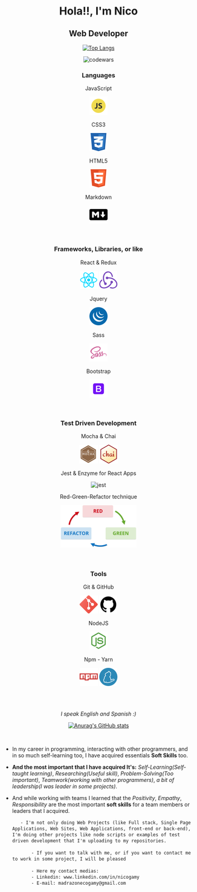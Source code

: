 <div align="center">

# **Hola!!, I'm Nico**
## **Web Developer**

[![Top Langs](https://github-readme-stats.vercel.app/api/top-langs/?username=necogamy&layout=compact&langs_count=10&theme=tokyonight)](https://github.com/anuraghazra/github-readme-stats)
  
![codewars](https://www.codewars.com/users/nicogamy/badges/large)

</div>

<div align="center">
<article>

### **Languages**
<p>JavaScript</p>

![javascript](./assets/js.png)

<p>CSS3</p>

![css](./assets/css3.png)


<p>HTML5</p>

![html](./assets/html.png)

<p>Markdown</p>

![markdown](./assets/markdown.png)

</article>
<br>
<article>

### **Frameworks, Libraries, or like**
<p>React & Redux</p>

![react](./assets/react.png) 
![redux](./assets/redux.png)

<p>Jquery</p>

![jquery](./assets/jquery.png)

<p>Sass</p>

![sass](./assets/sass.png)

<p>Bootstrap</p>

![bootstrap](./assets/bootstrap.png)

</article>
<br>
<article>

### **Test Driven Development**
<p>Mocha & Chai</p>
<img width="50px" src="./assets/mocha.svg" alt="mocha">
<img width="50px" src="./assets/chai.png" alt="chai">

<p>Jest & Enzyme for React Apps</p>

![jest](./assets/jest.ico)

<p>Red-Green-Refactor technique</p>
<img width=200 src="./assets/red-green-refactor.png" alt="rgr">

</article>
<br><br>
<article>

### **Tools**
<p>Git & GitHub</p>

![git](./assets/git.png)
![github](./assets/github.png)

<p>NodeJS</p>

![node](./assets/node.png)

<p>Npm - Yarn</p>

![npm](./assets/npm.png)
![yarn](./assets/yarn.png)

</article>
</div>

<!-- - **Web Development:** JavaScript(AJAX - API's), Jquery, React & Redux, CSS3, Sass, Bootstrap, HTML5, Markdown.
- **Test Driven Development**: Mocha, Chai, Assert Libraries, Jest, Enzyme (The last two for testing React Apps), and with RGR (Red-Green-Refactor) principle in mind.
- **What I use to work:** Git, GitHub, NodeJS, Npm, Yarn.
- **Other tools:** Google DevTools, Visual Studio Code, Bash Unix Shell & Windows PowerShell.
- **Web Design:** Figma for a Prototype or Wireframe of a project, or Designs.
- *I love Linux but I use Windows for work* -->

<br>
<br>

<div align="center">

*I speak English and Spanish :)*

[![Anurag's GitHub stats](https://github-readme-stats.vercel.app/api?username=necogamy&show_icons=true&theme=tokyonight)](https://github.com/anuraghazra/github-readme-stats)

</div>

<br>

<section>

- In my career in programming, interacting with other programmers, and in so much self-learning too, I have acquired essentials **Soft Skills** too.
- **And the most important that I have acquired It's:** *Self-Learning(Self-taught learning)*, *Researching(Useful skill)*, *Problem-Solving(Too important)*, *Teamwork(working with other programmers)*, *a bit of leadership(I was leader in some projects)*.
- And while working with teams I learned that the *Positivity*, *Empathy*, *Responsibility* are the most important **soft skills** for a team members or leaders that I acquired.
                                              
                                              
         - I'm not only doing Web Projects (like Full stack, Single Page Applications, Web Sites, Web Applications, front-end or back-end), I'm doing other projects like node scripts or examples of test driven development that I'm uploading to my repositories.
             
             - If you want to talk with me, or if you want to contact me to work in some project, I will be pleased
             
             - Here my contact medias: 
             - Linkedin: www.linkedin.com/in/nicogamy
             - E-mail: madrazonecogamy@gmail.com

</section>
